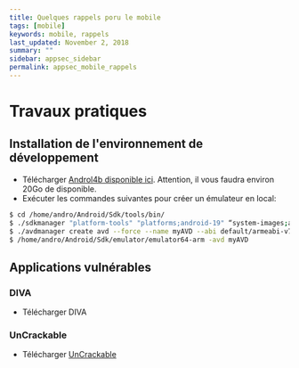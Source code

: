 ```yaml
---
title: Quelques rappels poru le mobile
tags: [mobile]
keywords: mobile, rappels
last_updated: November 2, 2018
summary: ""
sidebar: appsec_sidebar
permalink: appsec_mobile_rappels
---
```


# Travaux pratiques

## Installation de l'environnement de développement

 * Télécharger [Androl4b disponible ici](https://github.com/sh4hin/Androl4b). Attention, il vous faudra environ 20Go de disponible.
 * Exécuter les commandes suivantes pour créer un émulateur en local:
```bash
$ cd /home/andro/Android/Sdk/tools/bin/
$ ./sdkmanager "platform-tools" "platforms;android-19" “system-images;android-19;default;armeabi-v7a”
$ ./avdmanager create avd --force --name myAVD --abi default/armeabi-v7a --package 'system-images;android-19;default;armeabi-v7a' --device "Nexus S"
$ /home/andro/Android/Sdk/emulator/emulator64-arm -avd myAVD
```

## Applications vulnérables

### DIVA

 * Télécharger DIVA 

### UnCrackable

 * Télécharger [UnCrackable](https://github.com/OWASP/owasp-mstg/tree/master/Crackmes)
